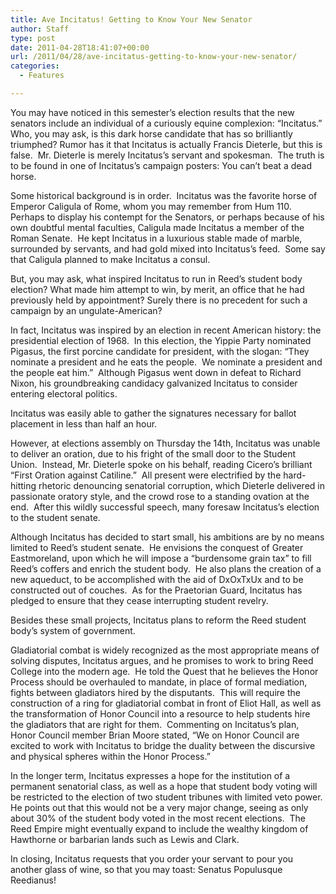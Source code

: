 ```yaml
---
title: Ave Incitatus! Getting to Know Your New Senator
author: Staff
type: post
date: 2011-04-28T18:41:07+00:00
url: /2011/04/28/ave-incitatus-getting-to-know-your-new-senator/
categories:
  - Features

---
```

You may have noticed in this semester’s election results that the new senators include an individual of a curiously equine complexion: “Incitatus.”  Who, you may ask, is this dark horse candidate that has so brilliantly triumphed? Rumor has it that Incitatus is actually Francis Dieterle, but this is false.  Mr. Dieterle is merely Incitatus’s servant and spokesman.  The truth is to be found in one of Incitatus’s campaign posters: You can’t beat a dead horse.

Some historical background is in order.  Incitatus was the favorite horse of Emperor Caligula of Rome, whom you may remember from Hum 110.  Perhaps to display his contempt for the Senators, or perhaps because of his own doubtful mental faculties, Caligula made Incitatus a member of the Roman Senate.  He kept Incitatus in a luxurious stable made of marble, surrounded by servants, and had gold mixed into Incitatus’s feed.  Some say that Caligula planned to make Incitatus a consul.

But, you may ask, what inspired Incitatus to run in Reed’s student body election? What made him attempt to win, by merit, an office that he had previously held by appointment? Surely there is no precedent for such a campaign by an ungulate-American?

In fact, Incitatus was inspired by an election in recent American history: the presidential election of 1968.  In this election, the Yippie Party nominated Pigasus, the first porcine candidate for president, with the slogan: “They nominate a president and he eats the people.  We nominate a president and the people eat him.”  Although Pigasus went down in defeat to Richard Nixon, his groundbreaking candidacy galvanized Incitatus to consider entering electoral politics.

Incitatus was easily able to gather the signatures necessary for ballot placement in less than half an hour.

However, at elections assembly on Thursday the 14th, Incitatus was unable to deliver an oration, due to his fright of the small door to the Student Union.  Instead, Mr. Dieterle spoke on his behalf, reading Cicero’s brilliant “First Oration against Catiline.”  All present were electrified by the hard-hitting rhetoric denouncing senatorial corruption, which Dieterle delivered in passionate oratory style, and the crowd rose to a standing ovation at the end.  After this wildly successful speech, many foresaw Incitatus’s election to the student senate.

Although Incitatus has decided to start small, his ambitions are by no means limited to Reed’s student senate.  He envisions the conquest of Greater Eastmoreland, upon which he will impose a “burdensome grain tax” to fill Reed’s coffers and enrich the student body.  He also plans the creation of a new aqueduct, to be accomplished with the aid of DxOxTxUx and to be constructed out of couches.  As for the Praetorian Guard, Incitatus has pledged to ensure that they cease interrupting student revelry.

Besides these small projects, Incitatus plans to reform the Reed student body’s system of government.

Gladiatorial combat is widely recognized as the most appropriate means of solving disputes, Incitatus argues, and he promises to work to bring Reed College into the modern age.  He told the Quest that he believes the Honor Process should be overhauled to mandate, in place of formal mediation, fights between gladiators hired by the disputants.  This will require the construction of a ring for gladiatorial combat in front of Eliot Hall, as well as the transformation of Honor Council into a resource to help students hire the gladiators that are right for them.  Commenting on Incitatus’s plan, Honor Council member Brian Moore stated, “We on Honor Council are excited to work with Incitatus to bridge the duality between the discursive and physical spheres within the Honor Process.”

In the longer term, Incitatus expresses a hope for the institution of a permanent senatorial class, as well as a hope that student body voting will be restricted to the election of two student tribunes with limited veto power.  He points out that this would not be a very major change, seeing as only about 30% of the student body voted in the most recent elections.  The Reed Empire might eventually expand to include the wealthy kingdom of Hawthorne or barbarian lands such as Lewis and Clark.

In closing, Incitatus requests that you order your servant to pour you another glass of wine, so that you may toast: Senatus Populusque Reedianus!